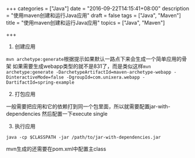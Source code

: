 +++
categories = ["Java"]
date = "2016-09-22T14:15:41+08:00"
description = "使用maven创建和运行Java应用"
draft = false
tags = ["Java", "Maven"]
title = "使用maven创建和运行Java应用"
topics = ["Java", "Maven"]

+++

1. 创建应用

`mvn archetype:generate`根据提示如果默认一路点下来会生成一个简单应用的骨架
如果需要生成webapp类型的就不是831了，而是类似这样`mvn archetype:generate -DarchetypeArtifactId=maven-archetype-webapp -DinteractiveMode=false -DgroupId=com.unixera.webapp -DartifactId=spring-example`

2. 打包应用

一般需要把应用和它的依赖打到同一个包里面，所以就需要配置jar-with-dependencies
然后配置一下execute single

3. 执行应用

`java -cp $CLASSPATH -jar /path/to/jar-with-dependencies.jar`

mvn生成的还需要在pom.xml中配置主class




